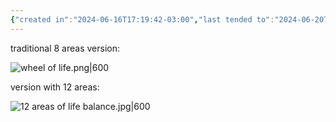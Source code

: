```yaml
---
{"created in":"2024-06-16T17:19:42-03:00","last tended to":"2024-06-20T17:20:38-03:00","tags":["framework","coaching","facilitation","alchemy","design","player","🌱"],"dg-publish":true,"created":"2024-06-16T17:19:42.320-03:00","updated":"2025-02-07T17:11:53.357-03:00","relevancescore":93,"notestage":["🌱"],"permalink":"/models-and-frameworks/alchemy/wheel-of-life/","dgPassFrontmatter":true}
---
```


traditional 8 areas version:

![wheel of life.png|600](/img/user/assets/wheel%20of%20life.png)

version with 12 areas:

![12 areas of life balance.jpg|600](/img/user/assets/12%20areas%20of%20life%20balance.jpg)